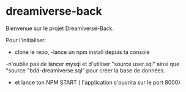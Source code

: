 # dreamiverse-back


Bienvenue sur le projet Dreamiverse-Back.

Pour l'initialiser: 

- clone le repo,
-lance un npm install depuis ta console


-n'oublie pas de lancer mysql et d'utiliser  "source user.sql" ainsi que "source "bdd-dreamiverse.sql" pour créer la base de données.


- et lance ton NPM START  ( l'application s'ouvrira sur le port 8000)
